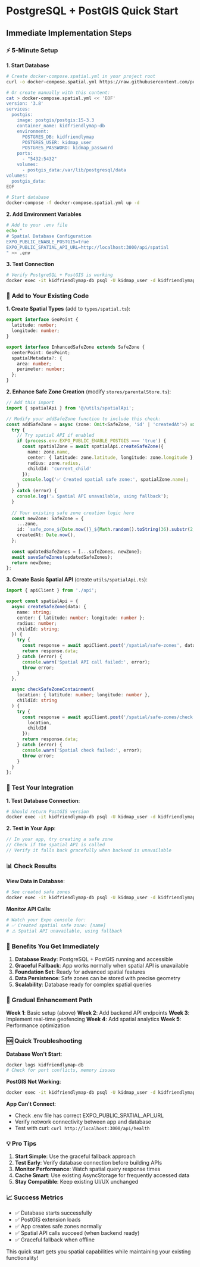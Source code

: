 # PostgreSQL + PostGIS Quick Start

## Immediate Implementation Steps

### ⚡ **5-Minute Setup**

**1. Start Database**

```bash
# Create docker-compose.spatial.yml in your project root
curl -o docker-compose.spatial.yml https://raw.githubusercontent.com/postgis/docker-postgis/master/docker-compose.yml

# Or create manually with this content:
cat > docker-compose.spatial.yml << 'EOF'
version: '3.8'
services:
  postgis:
    image: postgis/postgis:15-3.3
    container_name: kidfriendlymap-db
    environment:
      POSTGRES_DB: kidfriendlymap
      POSTGRES_USER: kidmap_user
      POSTGRES_PASSWORD: kidmap_password
    ports:
      - "5432:5432"
    volumes:
      - postgis_data:/var/lib/postgresql/data
volumes:
  postgis_data:
EOF

# Start database
docker-compose -f docker-compose.spatial.yml up -d
```

**2. Add Environment Variables**

```bash
# Add to your .env file
echo "
# Spatial Database Configuration
EXPO_PUBLIC_ENABLE_POSTGIS=true
EXPO_PUBLIC_SPATIAL_API_URL=http://localhost:3000/api/spatial
" >> .env
```

**3. Test Connection**

```bash
# Verify PostgreSQL + PostGIS is working
docker exec -it kidfriendlymap-db psql -U kidmap_user -d kidfriendlymap -c "SELECT PostGIS_Version();"
```

### 🔧 **Add to Your Existing Code**

**1. Create Spatial Types** (add to `types/spatial.ts`):

```typescript
export interface GeoPoint {
  latitude: number;
  longitude: number;
}

export interface EnhancedSafeZone extends SafeZone {
  centerPoint: GeoPoint;
  spatialMetadata?: {
    area: number;
    perimeter: number;
  };
}
```

**2. Enhance Safe Zone Creation** (modify `stores/parentalStore.ts`):

```typescript
// Add this import
import { spatialApi } from '@/utils/spatialApi';

// Modify your addSafeZone function to include this check:
const addSafeZone = async (zone: Omit<SafeZone, 'id' | 'createdAt'>) => {
  try {
    // Try spatial API if enabled
    if (process.env.EXPO_PUBLIC_ENABLE_POSTGIS === 'true') {
      const spatialZone = await spatialApi.createSafeZone({
        name: zone.name,
        center: { latitude: zone.latitude, longitude: zone.longitude },
        radius: zone.radius,
        childId: 'current_child'
      });
      console.log('✅ Created spatial safe zone:', spatialZone.name);
    }
  } catch (error) {
    console.log('⚠️ Spatial API unavailable, using fallback');
  }
  
  // Your existing safe zone creation logic here
  const newZone: SafeZone = {
    ...zone,
    id: `safe_zone_${Date.now()}_${Math.random().toString(36).substr(2, 9)}`,
    createdAt: Date.now(),
  };
  
  const updatedSafeZones = [...safeZones, newZone];
  await saveSafeZones(updatedSafeZones);
  return newZone;
};
```

**3. Create Basic Spatial API** (create `utils/spatialApi.ts`):

```typescript
import { apiClient } from './api';

export const spatialApi = {
  async createSafeZone(data: {
    name: string;
    center: { latitude: number; longitude: number };
    radius: number;
    childId: string;
  }) {
    try {
      const response = await apiClient.post('/spatial/safe-zones', data);
      return response.data;
    } catch (error) {
      console.warn('Spatial API call failed:', error);
      throw error;
    }
  },

  async checkSafeZoneContainment(
    location: { latitude: number; longitude: number },
    childId: string
  ) {
    try {
      const response = await apiClient.post('/spatial/safe-zones/check', {
        location,
        childId
      });
      return response.data;
    } catch (error) {
      console.warn('Spatial check failed:', error);
      throw error;
    }
  }
};
```

### 🧪 **Test Your Integration**

**1. Test Database Connection**:

```bash
# Should return PostGIS version
docker exec -it kidfriendlymap-db psql -U kidmap_user -d kidfriendlymap -c "SELECT PostGIS_Version();"
```

**2. Test in Your App**:

```typescript
// In your app, try creating a safe zone
// Check if the spatial API is called
// Verify it falls back gracefully when backend is unavailable
```

### 📊 **Check Results**

**View Data in Database**:

```bash
# See created safe zones
docker exec -it kidfriendlymap-db psql -U kidmap_user -d kidfriendlymap -c "SELECT * FROM safe_zones;"
```

**Monitor API Calls**:

```bash
# Watch your Expo console for:
# ✅ Created spatial safe zone: [name]
# ⚠️ Spatial API unavailable, using fallback
```

### 🎯 **Benefits You Get Immediately**

1. **Database Ready**: PostgreSQL + PostGIS running and accessible
2. **Graceful Fallback**: App works normally when spatial API is unavailable
3. **Foundation Set**: Ready for advanced spatial features
4. **Data Persistence**: Safe zones can be stored with precise geometry
5. **Scalability**: Database ready for complex spatial queries

### 🔄 **Gradual Enhancement Path**

**Week 1**: Basic setup (above)
**Week 2**: Add backend API endpoints
**Week 3**: Implement real-time geofencing
**Week 4**: Add spatial analytics
**Week 5**: Performance optimization

### 🆘 **Quick Troubleshooting**

**Database Won't Start**:

```bash
docker logs kidfriendlymap-db
# Check for port conflicts, memory issues
```

**PostGIS Not Working**:

```bash
docker exec -it kidfriendlymap-db psql -U kidmap_user -d kidfriendlymap -c "CREATE EXTENSION IF NOT EXISTS postgis;"
```

**App Can't Connect**:

- Check .env file has correct EXPO_PUBLIC_SPATIAL_API_URL
- Verify network connectivity between app and database
- Test with curl: `curl http://localhost:3000/api/health`

### 💡 **Pro Tips**

1. **Start Simple**: Use the graceful fallback approach
2. **Test Early**: Verify database connection before building APIs
3. **Monitor Performance**: Watch spatial query response times
4. **Cache Smart**: Use existing AsyncStorage for frequently accessed data
5. **Stay Compatible**: Keep existing UI/UX unchanged

### 📈 **Success Metrics**

- ✅ Database starts successfully
- ✅ PostGIS extension loads
- ✅ App creates safe zones normally
- ✅ Spatial API calls succeed (when backend ready)
- ✅ Graceful fallback when offline

This quick start gets you spatial capabilities while maintaining your existing functionality!
